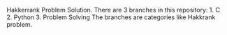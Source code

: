 Hakkerrank Problem Solution. There are 3 branches in this repository:
    1. C
    2. Python
    3. Problem Solving 
The branches  are categories like Hakkrank problem.
